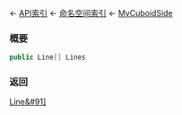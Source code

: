 ← [API索引](Api-Index) ← [命名空间索引](Namespace-Index) ← [MyCuboidSide](VRageMath.MyCuboidSide)

### 概要

```csharp
public Line[] Lines
```

### 返回

[Line&#91&#93;](VRageMath.Line&#91&#93;)

